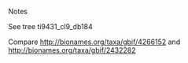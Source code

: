 Notes

See tree ti9431_cl9_db184

Compare http://bionames.org/taxa/gbif/4266152 and http://bionames.org/taxa/gbif/2432282